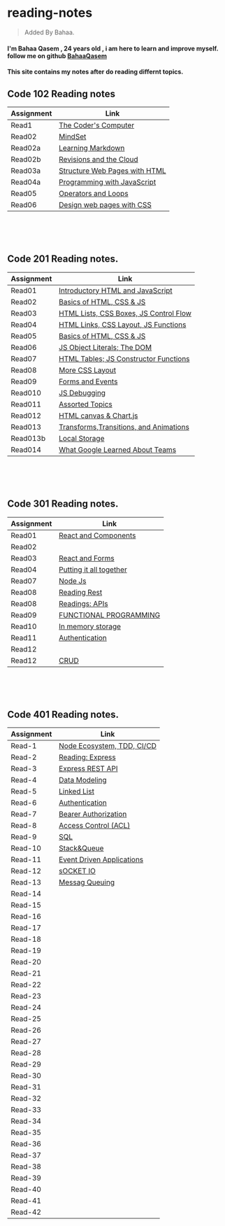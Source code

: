 # reading-notes

> Added By Bahaa.
#### I'm Bahaa Qasem   , 24 years old , i am here to learn and improve myself. follow me on github [BahaaQasem](https://github.com/bahaamq) 

#### This site contains my notes after do reading differnt topics.

## Code 102 Reading notes

|   Assignment   |                   Link                            |
|----------------|---------------------------------------------------|
|    Read1       |  [The Coder's Computer](102/Read01.md)            |
|    Read02      |   [MindSet](102/Read02.md)                        |
|    Read02a     |   [Learning Markdown](102/Read02a.md)             |
|    Read02b     |[Revisions and the Cloud](102/Read02b.md)          |
|    Read03a     |[Structure Web Pages with HTML](102/Read03a.md)    |
|    Read04a     |[Programming with JavaScript](102/Read04a.md)      |
|    Read05      |[Operators and Loops](102/Read05.md)               |
|    Read06      |[Design web pages with CSS](102/Read06.md)         |


\
&nbsp;
\
&nbsp;


## Code 201 Reading notes.

|   Assignment   |                   Link                                 |
|----------------|--------------------------------------------------------|
|    Read01      |  [Introductory HTML and JavaScript](201/Read01.md)     |
|    Read02      |  [Basics of HTML, CSS & JS](201/Read02.md)             |
|    Read03      |[HTML Lists, CSS Boxes, JS Control Flow](201/Read03.md) |
|    Read04      |[HTML Links, CSS Layout, JS Functions](201/Read04.md)   |
|    Read05      |[Basics of HTML, CSS & JS](201/Read05.md)               |
|    Read06      |[JS Object Literals; The DOM](201/Read06.md)            |
|    Read07      |[HTML Tables; JS Constructor Functions](201/Read07.md)  |
|    Read08      |[More CSS Layout](201/Read08.md)                        |
|    Read09      |[Forms and Events](201/Read09.md)                       |
|    Read010     |[JS Debugging](201/Read010.md)                          |
|    Read011     |[Assorted Topics](201/Read011.md)                       |
|    Read012     |[HTML canvas & Chart.js](201/Read12.md)                 |
|    Read013     |[Transforms,Transitions, and Animations](201/Read13.md) |
|    Read013b    |[Local Storage](201/Read13b.md)                         |
|    Read014     |[What Google Learned About Teams](201/Read14.md)        |



\
&nbsp;
\
&nbsp;


## Code 301 Reading notes.

|   Assignment   |                   Link                                 |
|----------------|--------------------------------------------------------|
|    Read01      | [React and Components](301/Read01.md)                  |
|    Read02      |  []()                                                  |
|    Read03      | [React and Forms](301/Read03.md)                       |
|    Read04      | [Putting it all together](301/Read05.md)               |
|    Read07      |  [Node Js](301/Read06.md)                              |
|    Read08      |  [Reading Rest](301/Read07.md)                         |
|    Read08      |  [Readings: APIs](301/Read08.md)                       |
|    Read09      |  [FUNCTIONAL PROGRAMMING](301/Read09.md)               |
|    Read10      |  [In memory storage](301/Read10.md)                    |
|    Read11      |  [Authentication](301/Read11.md)                       |
|    Read12      |  [](301/Read12.md)                                     |
|    Read12      |  [CRUD](301/Read13.md)                                 |


\
&nbsp;
\
&nbsp;


## Code 401 Reading notes.


|   Assignment     |                   Link                            |
|------------------|---------------------------------------------------|
|    Read-1        |[Node Ecosystem, TDD, CI/CD](401/read1.md)         |
|    Read-2        |[Reading: Express](401/read2.md)                   |
|    Read-3        |[ Express REST API](401/read3.md)                  |
|    Read-4        |[Data Modeling](401/read4.md)                      |
|    Read-5        |[Linked List](401/read5.md)                        |
|    Read-6        |[Authentication](401/read6.md)                     |
|    Read-7        |[Bearer Authorization](401/read7.md)               |  
|    Read-8        |[Access Control (ACL)](401/read8.md)               |
|    Read-9        |[SQL](401/read9.md)                                |
|    Read-10       |[Stack&Queue](401/read10.md)                       |
|    Read-11       |[Event Driven Applications](401/read11.md)         |
|    Read-12       |[sOCKET IO](401/read12.md)                         |
|    Read-13       |[Messag Queuing](401/read13.md)                    |
|    Read-14       |                                                   |
|    Read-15       |                                                   |
|    Read-16       |                                                   |
|    Read-17       |                                                   |
|    Read-18       |                                                   |
|    Read-19       |                                                   |
|    Read-20       |                                                   |
|    Read-21       |                                                   |
|    Read-22       |                                                   |
|    Read-23       |                                                   |
|    Read-24       |                                                   |
|    Read-25       |                                                   |
|    Read-26       |                                                   |
|    Read-27       |                                                   |
|    Read-28       |                                                   |
|    Read-29       |                                                   |
|    Read-30       |                                                   |
|    Read-31       |                                                   |
|    Read-32       |                                                   |
|    Read-33       |                                                   |
|    Read-34       |                                                   |
|    Read-35       |                                                   |
|    Read-36       |                                                   |
|    Read-37       |                                                   |
|    Read-38       |                                                   |
|    Read-39       |                                                   |
|    Read-40       |                                                   |
|    Read-41       |                                                   |
|    Read-42       |                                                   |

